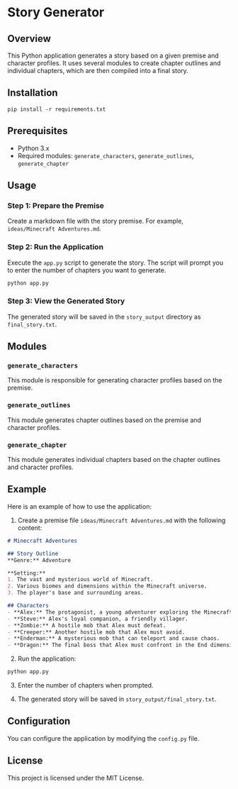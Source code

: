 # Story Generator

## Overview
This Python application generates a story based on a given premise and character profiles. It uses several modules to create chapter outlines and individual chapters, which are then compiled into a final story.

## Installation
```
pip install -r requirements.txt
```

## Prerequisites
- Python 3.x
- Required modules: `generate_characters`, `generate_outlines`, `generate_chapter`

## Usage

### Step 1: Prepare the Premise
Create a markdown file with the story premise. For example, `ideas/Minecraft Adventures.md`.

### Step 2: Run the Application
Execute the `app.py` script to generate the story. The script will prompt you to enter the number of chapters you want to generate.

```sh
python app.py
```

### Step 3: View the Generated Story
The generated story will be saved in the `story_output` directory as `final_story.txt`.

## Modules

### `generate_characters`
This module is responsible for generating character profiles based on the premise.

### `generate_outlines`
This module generates chapter outlines based on the premise and character profiles.

### `generate_chapter`
This module generates individual chapters based on the chapter outlines and character profiles.

## Example
Here is an example of how to use the application:

1. Create a premise file `ideas/Minecraft Adventures.md` with the following content:

```markdown
# Minecraft Adventures

## Story Outline
**Genre:** Adventure

**Setting:**
1. The vast and mysterious world of Minecraft.
2. Various biomes and dimensions within the Minecraft universe.
3. The player's base and surrounding areas.

## Characters
- **Alex:** The protagonist, a young adventurer exploring the Minecraft world.
- **Steve:** Alex's loyal companion, a friendly villager.
- **Zombie:** A hostile mob that Alex must defeat.
- **Creeper:** Another hostile mob that Alex must avoid.
- **Enderman:** A mysterious mob that can teleport and cause chaos.
- **Dragon:** The final boss that Alex must confront in the End dimension.
```

2. Run the application:

```sh
python app.py
```

3. Enter the number of chapters when prompted.

4. The generated story will be saved in `story_output/final_story.txt`.

## Configuration
You can configure the application by modifying the `config.py` file.

## License
This project is licensed under the MIT License.